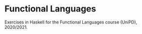 # Functional Languages

Exercises in Haskell for the Functional Languages course (UniPD), 2020/2021.

